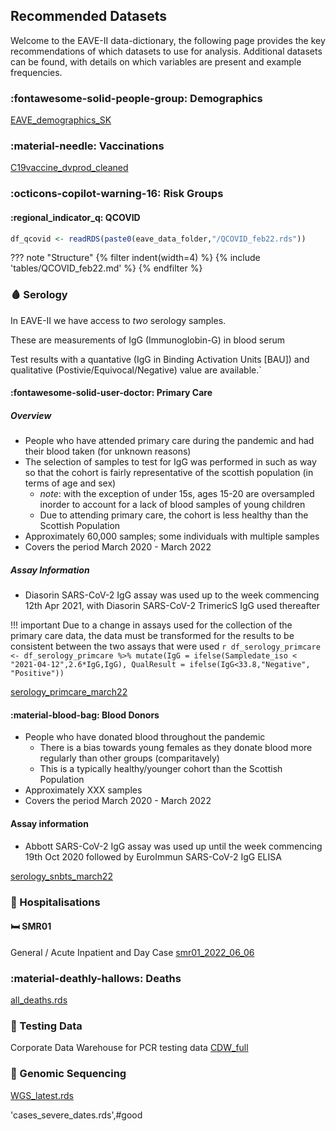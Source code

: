 ## Recommended Datasets

Welcome to the EAVE-II data-dictionary, the following page provides the key recommendations of which datasets to use for analysis.
Additional datasets can be found, with details on which variables are present and example frequencies.


### :fontawesome-solid-people-group: Demographics 
[EAVE_demographics_SK]()

### :material-needle: Vaccinations 
[C19vaccine_dvprod_cleaned]()

### :octicons-copilot-warning-16: Risk Groups

#### :regional_indicator_q: QCOVID

```R
df_qcovid <- readRDS(paste0(eave_data_folder,"/QCOVID_feb22.rds"))
```

??? note "Structure"
{% filter indent(width=4) %}
{% include 'tables/QCOVID_feb22.md' %}
{% endfilter %}


### :drop_of_blood: Serology

In EAVE-II we have access to *two* serology samples.

These are measurements of IgG (Immunoglobin-G) in blood serum 

Test results with a quantative (IgG in Binding Activation Units [BAU]) and qualitative (Postivie/Equivocal/Negative) value are available.`

#### :fontawesome-solid-user-doctor: Primary Care

##### Overview

* People who have attended primary care during the pandemic and had their blood taken (for unknown reasons)
* The selection of samples to test for IgG was performed in such as way so that the cohort is fairly representative of the scottish population (in terms of age and sex)
    * *note*: with the exception of under 15s, ages 15-20 are oversampled inorder to account for a lack of blood samples of young children 
	* Due to attending primary care, the cohort is less healthy than the Scottish Population
* Approximately 60,000 samples; some individuals with multiple samples
* Covers the period March 2020 - March 2022

##### Assay Information
* Diasorin SARS-CoV-2 IgG assay was used up to the week commencing 12th Apr 2021, with Diasorin SARS-CoV-2 TrimericS IgG used thereafter


!!! important
    Due to a change in assays used for the collection of the primary care data, the data must be transformed for the results to be consistent between the two assays that were used
	```r
	df_serology_primcare <- df_serology_primcare %>%
	                        mutate(IgG = ifelse(Sampledate_iso < "2021-04-12",2.6*IgG,IgG),
                                   QualResult = ifelse(IgG<33.8,"Negative", "Positive")) 
	```


[serology_primcare_march22]()

#### :material-blood-bag: Blood Donors

* People who have donated blood throughout the pandemic
   * There is a bias towards young females as they donate blood more regularly than other groups (comparitavely) 
   * This is a typically healthy/younger cohort than the Scottish Population
* Approximately XXX samples
* Covers the period March 2020 - March 2022


#### Assay information
* Abbott SARS-CoV-2 IgG assay was used up until the week commencing 19th Oct 2020 followed by EuroImmun SARS-CoV-2 IgG ELISA


[serology_snbts_march22]()

### :hospital: Hospitalisations

#### :bed: SMR01

General / Acute Inpatient and Day Case
[smr01_2022_06_06]()


### :material-deathly-hallows: Deaths

[all_deaths.rds]()


### :test_tube: Testing Data

Corporate Data Warehouse for PCR testing data
[CDW_full]()

### :dna: Genomic Sequencing

[WGS_latest.rds]()

 'cases_severe_dates.rds',#good


